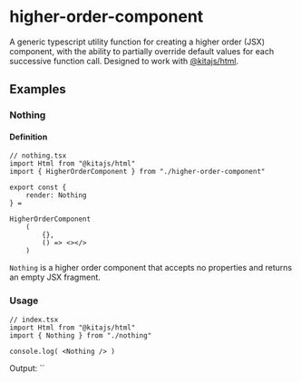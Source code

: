 # higher-order-component
A generic typescript utility function for creating a higher order (JSX) component, with the ability to partially override default values for each successive function call. Designed to work with [@kitajs/html](https://github.com/kitajs/html).

## Examples

### Nothing
#### Definition
```tsx
// nothing.tsx
import Html from "@kitajs/html"
import { HigherOrderComponent } from "./higher-order-component"

export const {
    render: Nothing
} =

HigherOrderComponent
    (
        {},
        () => <></>
    )
```
`Nothing` is a higher order component that accepts no properties and returns an empty JSX fragment.
### Usage
```tsx
// index.tsx
import Html from "@kitajs/html"
import { Nothing } from "./nothing"

console.log( <Nothing /> )
```
Output: ``
